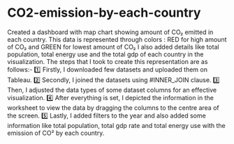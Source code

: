 # CO2-emission-by-each-country
Created a dashboard with map chart showing amount of CO₂ emitted in each country. This data is represented through colors : RED for high amount of CO₂ and GREEN for lowest amount of CO₂ 
I also added details like total population, total energy use and the total gdp of each country in the visualization.
The steps that I took to create this representation are as follows:-
1️⃣ Firstly, I downloaded few datasets and uploaded them on Tableau.
2️⃣ Secondly, I joined the datasets using #INNER_JOIN clause.
3️⃣ Then, I adjusted the data types of some dataset columns for an effective visualization.
4️⃣ After everything is set, I depicted the information in the worksheet to view the data by dragging the columns to the centre area of the screen.
5️⃣ Lastly, I added filters to the year and also added some information like total population, total gdp rate and total energy use with the emission of CO² by each country.

